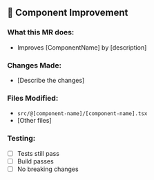 ## 🔧 Component Improvement

### What this MR does:
- Improves [ComponentName] by [description]

### Changes Made:
- [Describe the changes]

### Files Modified:
- `src/@[component-name]/[component-name].tsx`
- [Other files]

### Testing:
- [ ] Tests still pass
- [ ] Build passes
- [ ] No breaking changes